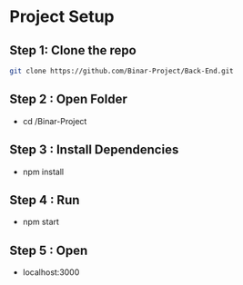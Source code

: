 # Project Setup

## Step 1: Clone the repo

```bash
git clone https://github.com/Binar-Project/Back-End.git
```
## Step 2 : Open Folder

- cd /Binar-Project
 
## Step 3 : Install Dependencies

- npm install

## Step 4 : Run

- npm start

## Step 5 : Open 
- localhost:3000
